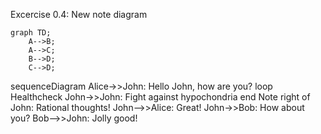 Excercise 0.4: New note diagram

```mermaid
graph TD;
    A-->B;
    A-->C;
    B-->D;
    C-->D;
```

sequenceDiagram
Alice->>John: Hello John, how are you?
loop Healthcheck
    John->>John: Fight against hypochondria
end
Note right of John: Rational thoughts!
John-->>Alice: Great!
John->>Bob: How about you?
Bob-->>John: Jolly good!
